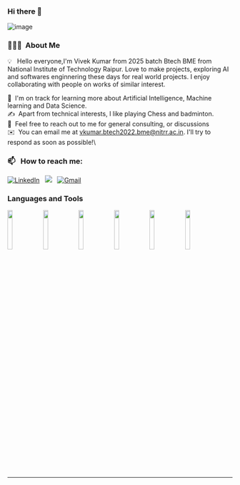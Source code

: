 ### Hi there 👋
<p align="center">

![image](https://raw.githubusercontent.com/NITRR-Vivek/NITRR-Vivek/.github/images/study.jpeg)

</p>

### 👨🏻‍💻 &nbsp;About Me

💡 &nbsp; Hello everyone,I'm Vivek Kumar from 2025 batch Btech BME from National Institute of Technology Raipur. Love to make projects, exploring AI and softwares enginnering these days for real world projects. I enjoy collaborating with people on works of similar interest. 

🌱 &nbsp;I'm on track for learning more about Artificial Intelligence, Machine learning and Data Science.\
✍️ &nbsp;Apart from technical interests, I like playing Chess and badminton.\
💬 &nbsp;Feel free to reach out to me for general consulting, or discussions \
✉️ &nbsp;You can email me at vkumar.btech2022.bme@nitrr.ac.in. I'll try to respond as soon as possible!\

### 📫 &nbsp; How to reach me:

<a href="https://www.linkedin.com/in/avinash-singh-071b79175/"><img alt="LinkedIn" src="https://img.shields.io/badge/linkedin%20-%230077B5.svg?&style=flat&logo=linkedin&logoColor=white"/></a> &nbsp;
<a href="https://instagram.com/michael201199/"><img src="https://img.shields.io/badge/-@michael201199-E4405F?style=flat&logo=Instagram&logoColor=white"/></a> &nbsp;
<a href="mailto:avinash201199@gmail.com"><img alt="Gmail" src="https://img.shields.io/badge/Gmail-D14836?style=flat&logo=gmail&logoColor=white" /></a> &nbsp;

### Languages and Tools

<p>
 
  <code><img width="15%" src="https://www.vectorlogo.zone/logos/python/python-ar21.svg"></code>
  <code><img width="15%" src="https://www.vectorlogo.zone/logos/java/java-ar21.svg"></code>
  <code><img width="15%" src="https://www.vectorlogo.zone/logos/kaggle/kaggle-ar21.svg"></code>
  <code><img width="15%" src="https://www.vectorlogo.zone/logos/numpy/numpy-ar21.svg"></code>
  <code><img width="15%" src="https://www.vectorlogo.zone/logos/jupyter/jupyter-ar21.svg"></code>
  <code><img width="15%" src="https://www.vectorlogo.zone/logos/mysql/mysql-ar21.svg"></code>

 -----
  
</p>
